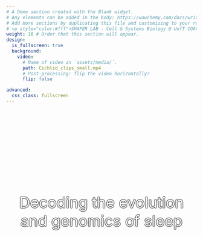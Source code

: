 ```yaml
---
# A Demo section created with the Blank widget.
# Any elements can be added in the body: https://wowchemy.com/docs/writing-markdown-latex/
# Add more sections by duplicating this file and customizing to your requirements.
# <p style="color:#fff">SHAFER LAB - Cell & Systems Biology @ UofT COACH</p>
weight: 10 # Order that this section will appear.
design:
  is_fullscreen: true
  background:
    video:
      # Name of video in `assets/media/`.
      path: Cichlid_clips_small.mp4
      # Post-processing: flip the video horizontally?
      flip: false

advanced:
  css_class: fullscreen
---
```

<head>
<div>
<style>
.centered {
  top:50%;
  left:50%;
  transform:translate(0,200%)
}
</style>
</div>
</head>

<center>
<p class="centered" style="color:#fff;font-size:2.5rem;text-shadow:0 0 2px #000,0 0 2px #000,0 0 2px #000,0 0 2px #000">Decoding the evolution and genomics of sleep</p>
</center>